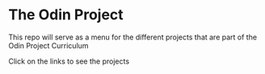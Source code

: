 # The Odin Project

This repo will serve as a menu for the different projects that are part of the Odin Project Curriculum

Click on the links to see the projects
